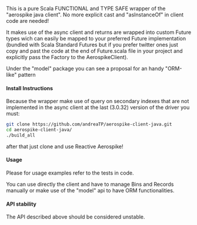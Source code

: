 
 
 This is a pure Scala FUNCTIONAL and TYPE SAFE wrapper of the "aerospike java client".
 No more explicit cast and "asInstanceOf" in client code are needed!
 
 It makes use of the async client and returns are wrapped into custom Future types wich can easily be mapped to your preferred Future implementation (bundled with Scala Standard Futures but if you prefer twitter ones just copy and past the code at the end of Future.scala file in your project and explicitly pass the Factory to the AerospikeClient).
 
 Under the "model" package you can see a proposal for an handy "ORM-like" pattern 

#### Install Instructions

Because the wrapper make use of query on secondary indexes that are not implemented in the async client at the last (3.0.32) version of the driver you must:

```bash
git clone https://github.com/andreaTP/aerospike-client-java.git
cd aerospike-client-java/
./build_all
```

after that just clone and use Reactive Aerospike!

#### Usage

Please for usage examples refer to the tests in code.

You can use directly the client and have to manage Bins and Records manually or make use of the "model" api to have ORM functionalities.

#### API stability

The API described above should be considered unstable.
